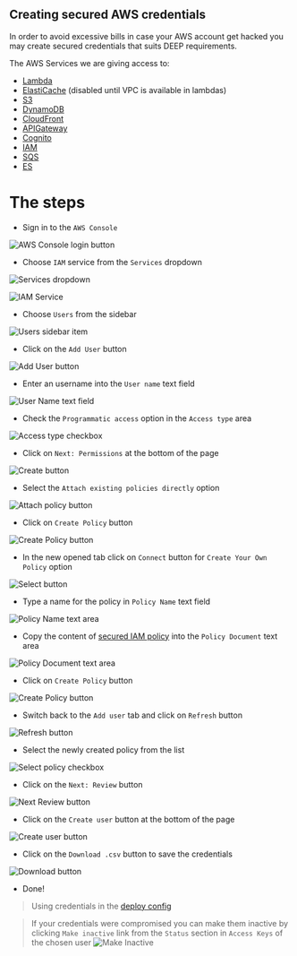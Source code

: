 Creating secured AWS credentials
--------------------------------

In order to avoid excessive bills in case your AWS account get hacked
you may create secured credentials that suits DEEP requirements.

The AWS Services we are giving access to:
 - [Lambda](https://aws.amazon.com/lambda/)
 - [ElastiCache](https://aws.amazon.com/elasticache/) (disabled until VPC is available in lambdas)
 - [S3](https://aws.amazon.com/s3/)
 - [DynamoDB](https://aws.amazon.com/dynamodb/)
 - [CloudFront](https://aws.amazon.com/cloudfront/)
 - [APIGateway](https://aws.amazon.com/api-gateway/)
 - [Cognito](https://aws.amazon.com/cognito/)
 - [IAM](https://aws.amazon.com/iam/)
 - [SQS](https://aws.amazon.com/sqs/)
 - [ES](https://aws.amazon.com/elasticsearch-service/)

The steps
=========

 - Sign in to the `AWS Console`

![AWS Console login button](assets/console-login.png)

 - Choose `IAM` service from the `Services` dropdown

![Services dropdown](assets/services-dropdown.png)

![IAM Service](assets/iam-service.png)

 - Choose `Users` from the sidebar

![Users sidebar item](assets/users-item.png)

 - Click on the `Add User` button

![Add User button](assets/add-user-button.png)

 - Enter an username into the `User name` text field

![User Name text field](assets/username-textarea.png)

 - Check the `Programmatic access` option in the `Access type` area

![Access type checkbox](assets/access-type-checkbox.png)

 - Click on `Next: Permissions` at the bottom of the page

![Create button](assets/next-permissions-button.png)

 - Select the `Attach existing policies directly` option

![Attach policy button](assets/attach-policy-button.png)

 - Click on `Create Policy` button

![Create Policy button](assets/create-policy-button.png)

 - In the new opened tab click on `Connect` button for `Create Your Own Policy` option

![Select button](assets/create-policy-select-button.png)

 - Type a name for the policy in `Policy Name` text field

![Policy Name text area](assets/policy-name-textarea.png)

 - Copy the content of [secured IAM policy](assets/aws-secure-deep-policy.json) into the `Policy Document` text area

![Policy Document text area](assets/policy-document-textarea.png)

 - Click on `Create Policy` button

![Create Policy button](assets/create-policy-button2.png)

 - Switch back to the `Add user` tab and click on `Refresh` button

![Refresh button](assets/refresh-button.png)

 - Select the newly created policy from the list

![Select policy checkbox](assets/policy-checkbox.png)

 - Click on the `Next: Review` button

![Next Review button](assets/next-review-button.png)

 - Click on the `Create user` button at the bottom of the page

![Create user button](assets/create-user-button.png)

 - Click on the `Download .csv` button to save the credentials

![Download button](assets/download-button.png)

 - Done!

> Using credentials in the [deploy config](../tools/deploy.md#example-of-deeployjson)

> If your credentials were compromised you can make them inactive by clicking `Make inactive` link
> from the `Status` section in `Access Keys` of the chosen user ![Make Inactive](assets/make-inactive.png)

